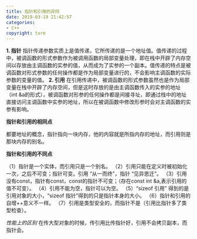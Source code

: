 ```yaml
---
title: 指针和引用的异同
date: 2019-03-19 21:42:57
categories: 
- C++
copyright: ture
---
```

 **1. 指针**
		指针传递参数实质上是值传递，它所传递的是一个地址值。值传递的过程中，被调函数的形式参数作为被调用函数的局部变量处理，即在栈中开辟了内存空间以存放由主调函数的实参的值，从而成为了实参的一个副本。值传递的特点是被调函数对形式参数的任何操作都是作为局部变量进行的，不会影响主调函数的实际参数的变量的值。
 **2. 引用**
		在引用传递中，被调函数的形式参数虽然也是作为局部变量在栈中开辟了内存空间，但是这时存放的是由主调函数传入的实参的地址（int &a的形式），被调函数对形参的任何操作都是间接寻址，即通过栈中的地址直接访问主调函数中实参的地址，所以在被调函数中修改形参时会对主调函数的实参有影响。

**指针和引用的相同点**

都要地址的概念，指针指向一块内存，他的内容就是所指内存的地址，而引用则是那块内存的别名。

**指针和引用的不同点**

（1）指针是一个实体，而引用只是一个别名。
（2）引用只能在定义时被初始化一次，之后不可变；指针可变。引用 “从一而终”，指针 “见异思迁”。
（3）引用没有const，指针有const，const的指针不可变；（存在const int &a,表示引用的值不可变）。
（4）引用不能为空，指针可以为空。
（5）“sizeof  引用” 得到的是引用对象的大小，“sizeof  指针”得到的只是指针本身的大小。
（6）指针和引用的自增++意义不一样。
（7）引用是类型安全的，而指针不是（引用比指针多了类型检查）。

*性能上的区别*
	在传大型对象的时候，传引用比传指针好，引用不会拷贝副本，而指针会。